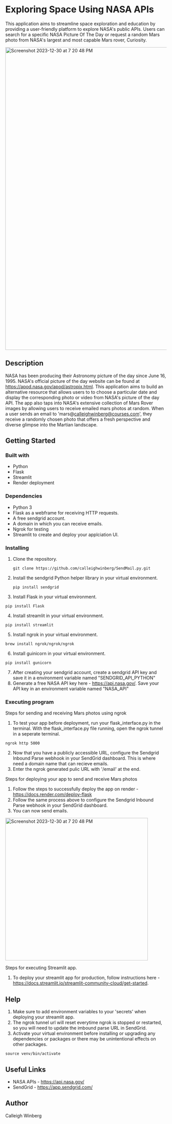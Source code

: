 # Exploring Space Using NASA APIs

This application aims to streamline space exploration and education by providing a user-friendly platform to explore NASA's public APIs. Users can search for a specific NASA
Picture Of The Day or request a random Mars photo from NASA's largest and most capable Mars rover, Curiosity. 

<img width="945" alt="Screenshot 2023-12-30 at 7 20 48 PM" src="https://github.com/calleighwinberg/SendMail.py/assets/149536156/670f3472-c35d-44ef-b4f5-c4dd1590cbe0">


## Description

NASA has been producing their Astronomy picture of the day since June 16, 1995. NASA's official picture of the day website can be found at https://apod.nasa.gov/apod/astropix.html. 
This application aims to build an alternative resource that allows users to to choose a particular date and display the corresponding photo or video from NASA's picture of the day API. The app also taps into NASA's extensive collection of Mars Rover images by allowing users to receive emailed mars photos at random. When a user sends an email to 'mars@calleighwinberg@courses.com', they receive a randomly chosen photo that offers a fresh perspective and diverse glimpse into the Martian landscape. 

## Getting Started

### Built with
* Python
* Flask
* Streamlit
* Render deployment

### Dependencies

* Python 3
* Flask as a webframe for receiving HTTP requests.
* A free sendgrid account.
* A domain in which you can receive emails.
* Ngrok for testing 
* Streamlit to create and deploy your applciation UI.

### Installing

1. Clone the repository. 
   ```
   git clone https://github.com/calleighwinberg/SendMail.py.git
   ```
2. Install the sendgrid Python helper library in your virtual environment.
    ```
   pip install sendgrid
   ```
3. Install Flask in your virtual environment.
  ```
 pip install Flask
 ```
4. Install streamlit in your virtual environment.
  ```
 pip install streamlit
 ```
5. Install ngrok in your virtual environment.
  ```
 brew install ngrok/ngrok/ngrok
 ```
6. Install guinicorn in your virtual environment.
  ```
 pip install gunicorn
 ```
7. After creating your sendgrid account, create a sendgrid API key and save it in a environment variable named "SENDGRID_API_PYTHON"
8. Generate a free NASA API key here - https://api.nasa.gov/. Save your API key in an environment variable named "NASA_API"


### Executing program

Steps for sending and receiving Mars photos using ngrok
1. To test your app before deployment, run your flask_interface.py in the terminal. With the flask_interface.py file running, open the ngrok tunnel in a seperate terminal.
```
ngrok http 5000
```
2. Now that you have a publicly accessible URL, configure the Sendgrid Inbound Parse webhook in your SendGrid dashboard. This is where need a domain name that can recieve emails.
3. Enter the ngrok generated pulic URL with '/email' at the end.

Steps for deploying your app to send and receive Mars photos
1. Follow the steps to successfully deploy the app on render - https://docs.render.com/deploy-flask
2. Follow the same process above to configure the Sendgrid Inbound Parse webhook in your SendGrid dashboard.
3. You can now send emails.

<img width="445" alt="Screenshot 2023-12-30 at 7 20 48 PM" src="https://github.com/calleighwinberg/SendMail.py/assets/149536156/c56745a8-de91-49ad-a336-101933635af6">

Steps for executing Streamlit app.
1. To deploy your streamlit app for production, follow instructions here - https://docs.streamlit.io/streamlit-community-cloud/get-started. 

## Help

1. Make sure to add environment variables to your 'secrets' when deploying your streamlit app.
2. The ngrok tunnel url will reset everytime ngrok is stopped or restarted, so you will need to update the imbound parse URL in SendGrid.
3. Activate your virtual environment before installing or upgrading any dependencies or packages or there may be unintentional effects on other packages. 
```
source venv/bin/activate
```

## Useful Links
* NASA APIs - https://api.nasa.gov/
* SendGrid - https://app.sendgrid.com/

## Author

Calleigh Winberg


